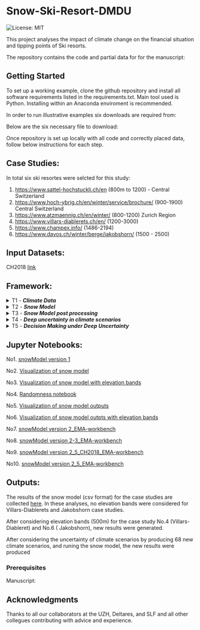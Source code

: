 # Snow-Ski-Resort-DMDU
![License: MIT](https://img.shields.io/badge/License-MIT-yellow.svg)

This project analyses the impact of climate change on the financial situation and tipping points of Ski resorts.

The repository contains the code and partial data for for the manuscript: 

## Getting Started
To set up a working example, clone the github repository and install all software requirements listed in the requirements.txt. Main tool used is Python. Installing within an Anaconda enviroment is recommended.

In order to run illustrative examples six downloads are required from:

Below are the six necessary file to download:

Once repository is set up locally with all code and correctly placed data, follow below instructions for each step.

## Case Studies:
In total six ski resortes were selcted for this study:

1. https://www.sattel-hochstuckli.ch/en  (800m to 1200) - Central Switzerland
2. https://www.hoch-ybrig.ch/en/winter/service/brochure/  (900-1900) Central Switzerland
3. https://www.atzmaennig.ch/en/winter/  (800-1200) Zurich Region
4. https://www.villars-diablerets.ch/en/ (1200-3000)
5. https://www.champex.info/ (1486-2194)
6. https://www.davos.ch/winter/berge/jakobshorn/ (1500 - 2500)


## Input Datasets:
CH2018 [link](https://www.nccs.admin.ch/nccs/en/home/the-nccs/priority-themes/ch2018-climate-scenarios.html)


## Framework:
<details>
<summary>T1 - <i><b>Climate Data</b></i></summary>

### Topics
`CH2018`

In this task, the data of located climate grids inside each Ski resorts are extracted from CH2018 datasets. 

###  Literature
CH2018 "Switzerland CH2018 climate scenarios" [here](https://www.nccs.admin.ch/nccs/en/home/the-nccs/priority-themes/ch2018-climate-scenarios.html)
</details>


<details>
<summary>T2 - <i><b>Snow Model</b></i></summary>

### Topics
`Snow model` `Ablation` `Accumulation` 

In this task, a modular grid-based snow model was developed. The current model consists of Ablation, and Accumulation modules, with the possibility of adding new modules in the future. The main 

###  Literature
Marty (2017) "How much can we save? Impact of different emission scenarios on future snow cover in the Alps" [link](https://www.the-cryosphere.net/11/517/2017/)

Farinotti (2012) "Runoff evolution in the Swiss Alps: projections for selected high-alpine catchments based on ENSEMBLES scenarios" [link](https://onlinelibrary.wiley.com/doi/abs/10.1002/hyp.8276)

Huss (2008a) "Determination of the seasonal mass balance of four Alpine glaciers since 1865" [link](https://agupubs.onlinelibrary.wiley.com/doi/full/10.1029/2007JF000803)

Huss (2008b) "Modelling runoff from highly glacierized alpine drainage basins in a changing climate" [link](https://onlinelibrary.wiley.com/doi/10.1002/hyp.7055)

Hock (2005)"Glacier melt: a review of processes and their modelling" [link](https://journals.sagepub.com/doi/10.1191/0309133305pp453ra)


###  Notebooks 
No1. [snowModel version 2](snowmodel_py/snow_model_v2.ipynb)
</details>


<details>
<summary>T3 - <i><b>Snow Model post processing</b></i></summary>

### Topics
`Visualization of snow model results` `Visualization of tipping points`

###  Notebooks
No2. [Visualization of snow model](snowModel2_Visualization.ipynb)

No3. [Visualization of snow model with elevation bands](snowModel2_Visualization_elevBand.ipynb)
</details>

<details>
<summary>T4 - <i><b>Deep uncertainty in climate scenarios</b></i></summary>

### Topics
`Deep Uncertainy`

In this task a paython code was developed to produce new climate scenarios based on CH2018 dataset

###  Literature
van Ginkel et al (2020), "Climate change induced socio-economic tipping points" [link](https://iopscience.iop.org/article/10.1088/1748-9326/ab6395)

Kwakkel (2017), "The Exploratory Modeling Workbench: An open source toolkit for exploratory modeling, scenario discovery, and (multi-objective) robust decision making"  [link](https://www.sciencedirect.com/science/article/pii/S1364815217301251)

Damm et al (2014), "Does artificial snow production pay under future climate conditions?"[link](https://www.sciencedirect.com/science/article/abs/pii/S0261517714000107?via%3Dihub)

###  Notebooks
No4. [Randomness notebook](randomness_tmp_pcp.ipynb)

No5. [Visualization of snow model outputs](snowModel2_randomness_Visualization.ipynb)

No6. [Visualization of snow model outpts with elevation bands](snowModel2_randomness_Visualization_elevBand.ipynb)
</details>

<details>
<summary>T5 - <i><b>Decision Making under Deep Uncertainty</b></i></summary>

### Topics
`Deep Uncertainy` `Decision Making`

In this task, a python code will be developed to connect our existing notebooks (No.1, No.4) to the Exploratory Modelling and Analysis (EMA) Workbench [here](https://emaworkbench.readthedocs.io/en/latest/)

###  Literature
van Ginkel et al (2020), "Climate change induced socio-economic tipping points" [link](https://iopscience.iop.org/article/10.1088/1748-9326/ab6395)

Kwakkel (2017), "The Exploratory Modeling Workbench: An open source toolkit for exploratory modeling, scenario discovery, and (multi-objective) robust decision making"  [link](https://www.sciencedirect.com/science/article/pii/S1364815217301251)

Damm et al (2014), "Does artificial snow production pay under future climate conditions?"[link](https://www.sciencedirect.com/science/article/abs/pii/S0261517714000107?via%3Dihub)

###  Notebooks
No7. [snowModel version 2_EMA-workbench](snowmodel_py/snow_model_v2_ema_workbench.ipynb)

No8. [snowModel version 2-3_EMA-workbench](snowmodel_py/snow_model_v2-3_ema_workbench.ipynb)

No9. [snowModel version 2_5_CH2018_EMA-workbench](snowmodel_py/snow_model_vcloned_v2_5_ch2018_v1_ema_workbench.ipynb)

No10. [snowModel version 2_5_EMA-workbench](snowmodel_py/snow_model_vcloned_v2_5_v1_ema_workbench.ipynb)

</details>

## Jupyter Notebooks:
No1. [snowModel version 1](snowmodel_py/snow_model_v1.ipynb)

No2. [Visualization of snow model](snowModel2_Visualization.ipynb)

No3. [Visualization of snow model with elevation bands](snowModel2_Visualization_elevBand.ipynb)

No4. [Randomness notebook](randomness_tmp_pcp.ipynb)

No5. [Visualization of snow model outputs](snowModel2_randomness_Visualization.ipynb)

No6. [Visualization of snow model outpts with elevation bands](snowModel2_randomness_Visualization_elevBand.ipynb)

No7. [snowModel version 2_EMA-workbench](snowmodel_py/snow_model_v2_ema_workbench.ipynb)

No8. [snowModel version 2-3_EMA-workbench](snowmodel_py/snow_model_v2-3_ema_workbench.ipynb)

No9. [snowModel version 2_5_CH2018_EMA-workbench](snowmodel_py/snow_model_vcloned_v2_5_ch2018_v1_ema_workbench.ipynb)

No10. [snowModel version 2_5_EMA-workbench](snowmodel_py/snow_model_vcloned_v2_5_v1_ema_workbench.ipynb)

## Outputs:
The results of the snow model (csv format) for the case studies are collected [here](Outputs_Results). In these analyses, no elevation bands were considered for Villars-Diablerets and Jakobshorn case studies. 

After considering elevation bands (500m) for the case study No.4 (Villars-Diableret) and No.6 ( Jakobshorn), new results were generated.

After considering the uncertainty of climate scenarios by producing 68 new climate scenarios, and runing the snow model, the new results were produced


### Prerequisites

Manuscript:

## Acknowledgments

Thanks to all our collaborators at the UZH, Deltares, and SLF and all other collegues contributing with advice and experience. 
